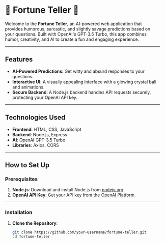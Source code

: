 # 🔮 Fortune Teller 🔮

Welcome to the **Fortune Teller**, an AI-powered web application that provides humorous, sarcastic, and slightly savage predictions based on your questions. Built with OpenAI's GPT-3.5 Turbo, this app combines humor, creativity, and AI to create a fun and engaging experience.

---

## Features
- **AI-Powered Predictions**: Get witty and absurd responses to your questions.
- **Interactive UI**: A visually appealing interface with a glowing crystal ball and animations.
- **Secure Backend**: A Node.js backend handles API requests securely, protecting your OpenAI API key.

---

## Technologies Used
- **Frontend**: HTML, CSS, JavaScript
- **Backend**: Node.js, Express
- **AI**: OpenAI GPT-3.5 Turbo
- **Libraries**: Axios, CORS

---

## How to Set Up

### Prerequisites
1. **Node.js**: Download and install Node.js from [nodejs.org](https://nodejs.org/).
2. **OpenAI API Key**: Get your API key from the [OpenAI Platform](https://platform.openai.com/).

---

### Installation
1. **Clone the Repository**:
   ```bash
   git clone https://github.com/your-username/fortune-teller.git
   cd fortune-teller
